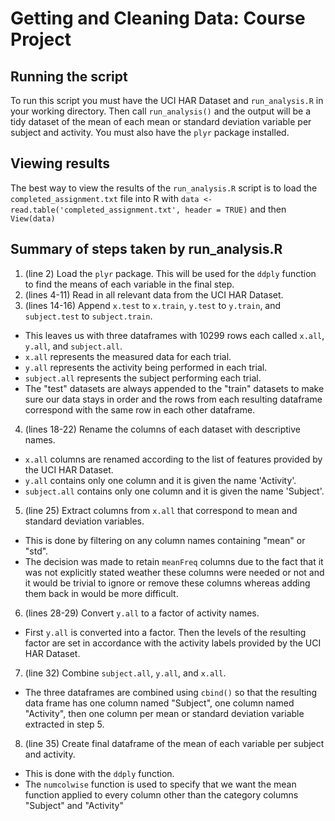 # Getting and Cleaning Data: Course Project

## Running the script
To run this script you must have the UCI HAR Dataset and `run_analysis.R` in your working directory. Then call `run_analysis()` and the output will be a tidy dataset of the mean of each mean or standard deviation variable per subject and activity. You must also have the `plyr` package installed.

## Viewing results
The best way to view the results of the `run_analysis.R` script is to load the `completed_assignment.txt` file into R with `data <- read.table('completed_assignment.txt', header = TRUE)` and then `View(data)`

## Summary of steps taken by run_analysis.R
1. (line 2) Load the `plyr` package. This will be used for the `ddply` function to find the means of each variable in the final step.
2. (lines 4-11) Read in all relevant data from the UCI HAR Dataset.
3. (lines 14-16) Append `x.test` to `x.train`, `y.test` to `y.train`, and `subject.test` to `subject.train`.
  - This leaves us with three dataframes with 10299 rows each called `x.all`, `y.all`, and `subject.all`.
  - `x.all` represents the measured data for each trial.
  - `y.all` represents the activity being performed in each trial.
  - `subject.all` represents the subject performing each trial.
  - The "test" datasets are always appended to the "train" datasets to make sure our data stays in order and the rows from each resulting dataframe correspond with the same row in each other dataframe.
4. (lines 18-22) Rename the columns of each dataset with descriptive names.
  - `x.all` columns are renamed according to the list of features provided by the UCI HAR Dataset.
  - `y.all` contains only one column and it is given the name 'Activity'.
  - `subject.all` contains only one column and it is given the name 'Subject'.
5. (line 25) Extract columns from `x.all` that correspond to mean and standard deviation variables.
  - This is done by filtering on any column names containing "mean" or "std".
  - The decision was made to retain `meanFreq` columns due to the fact that it was not explicitly stated weather these columns were needed or not and it would be trivial to ignore or remove these columns whereas adding them back in would be more difficult.
6. (lines 28-29) Convert `y.all` to a factor of activity names.
  - First `y.all` is converted into a factor. Then the levels of the resulting factor are set in accordance with the activity labels provided by the UCI HAR Dataset.
7. (line 32) Combine `subject.all`, `y.all`, and `x.all`.
  - The three dataframes are combined using `cbind()` so that the resulting data frame has one column named "Subject", one column named "Activity", then one column per mean or standard deviation variable extracted in step 5.
8. (line 35) Create final dataframe of the mean of each variable per subject and activity.
  - This is done with the `ddply` function.
  - The `numcolwise` function is used to specify that we want the mean function applied to every column other than the category columns "Subject" and "Activity"
